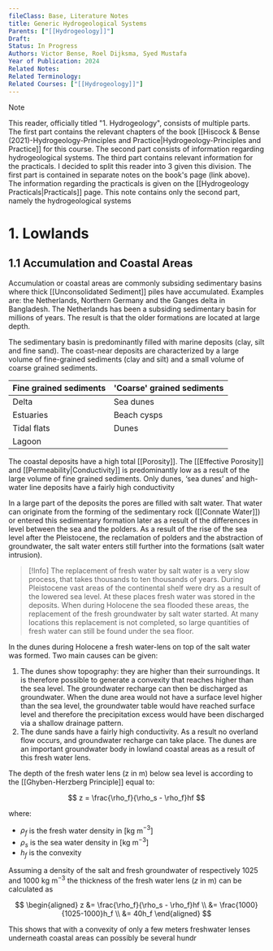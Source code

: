 ```yaml
---
fileClass: Base, Literature Notes
title: Generic Hydrogeological Systems
Parents: ["[[Hydrogeology]]"]
Draft: 
Status: In Progress
Authors: Victor Bense, Roel Dijksma, Syed Mustafa
Year of Publication: 2024
Related Notes: 
Related Terminology: 
Related Courses: ["[[Hydrogeology]]"]
---
```


>[!Note]
>This reader, officially titled "1. Hydrogeology", consists of multiple parts. The first part contains the relevant chapters of the book [[Hiscock & Bense (2021)-Hydrogeology-Principles and Practice|Hydrogeology-Principles and Practice]] for this course. The second part consists of information regarding hydrogeological systems. The third part contains relevant information for the practicals. I decided to split this reader into 3 given this division. The first part is contained in separate notes on the book's page (link above). The information regarding the practicals is given on the [[Hydrogeology Practicals|Practicals]] page. This note contains only the second part, namely the hydrogeological systems

# 1. Lowlands
## 1.1 Accumulation and Coastal Areas
Accumulation or coastal areas are commonly subsiding sedimentary basins where thick [[Unconsolidated Sediment]] piles have accumulated. Examples are: the Netherlands, Northern Germany and the Ganges delta in Bangladesh. The Netherlands has been a subsiding sedimentary basin for millions of years. The result is that the older formations are located at large depth.

The sedimentary basin is predominantly filled with marine deposits (clay, silt and fine sand). The coast-near deposits are characterized by a large volume of fine-grained sediments (clay and silt) and a small volume of coarse grained sediments.


| Fine grained sediments | 'Coarse' grained sediments |
| ---------------------- | -------------------------- |
| Delta                  | Sea dunes                  |
| Estuaries              | Beach cysps                |
| Tidal flats            | Dunes                      |
| Lagoon                 |                            |

The coastal deposits have a high total [[Porosity]]. The [[Effective Porosity]] and [[Permeability|Conductivity]] is predominantly low as a result of the large volume of fine grained sediments. Only dunes, ‘sea dunes’ and high-water line deposits have a fairly high conductivity

In a large part of the deposits the pores are filled with salt water. That water can originate from the forming of the sedimentary rock ([[Connate Water]]) or entered this sedimentary formation later as a result of the differences in level between the sea and the polders. As a result of the rise of the sea level after the Pleistocene, the reclamation of polders and the abstraction of groundwater, the salt water enters still further into the formations (salt water intrusion).

>[!Info]
>The replacement of fresh water by salt water is a very slow process, that takes thousands to ten thousands of years. During Pleistocene vast areas of the continental shelf were dry as a result of the lowered sea level. At these places fresh water was stored in the deposits. When during Holocene the sea flooded these areas, the replacement of the fresh groundwater by salt water started. At many locations this replacement is not completed, so large quantities of fresh water can still be found under the sea floor.


In the dunes during Holocene a fresh water-lens on top of the salt water was formed. Two main causes can be given:
1. The dunes show topography: they are higher than their surroundings. It is therefore possible to generate a convexity that reaches higher than the sea level. The groundwater recharge can then be discharged as groundwater. When the dune area would not have a surface level higher than the sea level, the groundwater table would have reached surface level and therefore the precipitation excess would have been discharged via a shallow drainage pattern.
2. The dune sands have a fairly high conductivity. As a result no overland flow occurs, and groundwater recharge can take place. The dunes are an important groundwater body in lowland coastal areas as a result of this fresh water lens.

The depth of the fresh water lens (z in m) below sea level is according to the [[Ghyben-Herzberg Principle]] equal to:

$$
z = \frac{\rho_f}{\rho_s - \rho_f}hf
$$

where:
- $\rho_f$ is the fresh water density in [kg m$^{-3}$]
- $\rho_s$ is the sea water density in [kg m$^{-3}$]
- $h_f$ is the convexity

Assuming a density of the salt and fresh groundwater of respectively 1025 and 1000 kg m$^{-3}$ the thickness of the fresh water lens ($z$ in m) can be calculated as 

$$
\begin{aligned}
z &= \frac{\rho_f}{\rho_s - \rho_f}hf \\
&= \frac{1000}{1025-1000}h_f \\
&= 40h_f
\end{aligned}
$$

This shows that with a convexity of only a few meters freshwater lenses underneath coastal areas can possibly be several hundr